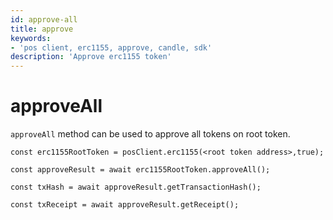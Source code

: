 ```yaml
---
id: approve-all
title: approve
keywords: 
- 'pos client, erc1155, approve, candle, sdk'
description: 'Approve erc1155 token'
---
```


# approveAll

`approveAll` method can be used to approve all tokens on root token.

```
const erc1155RootToken = posClient.erc1155(<root token address>,true);

const approveResult = await erc1155RootToken.approveAll();

const txHash = await approveResult.getTransactionHash();

const txReceipt = await approveResult.getReceipt();

```

